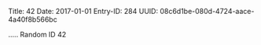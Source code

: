 Title: 42
Date: 2017-01-01
Entry-ID: 284
UUID: 08c6d1be-080d-4724-aace-4a40f8b566bc

.....
Random ID 42
